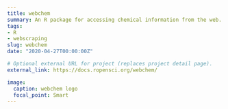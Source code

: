 ```yaml
---
title: webchem
summary: An R package for accessing chemical information from the web.
tags:
- R
- webscraping
slug: webchem
date: "2020-04-27T00:00:00Z"

# Optional external URL for project (replaces project detail page).
external_link: https://docs.ropensci.org/webchem/

image:
  caption: webchem logo
  focal_point: Smart
---
```

